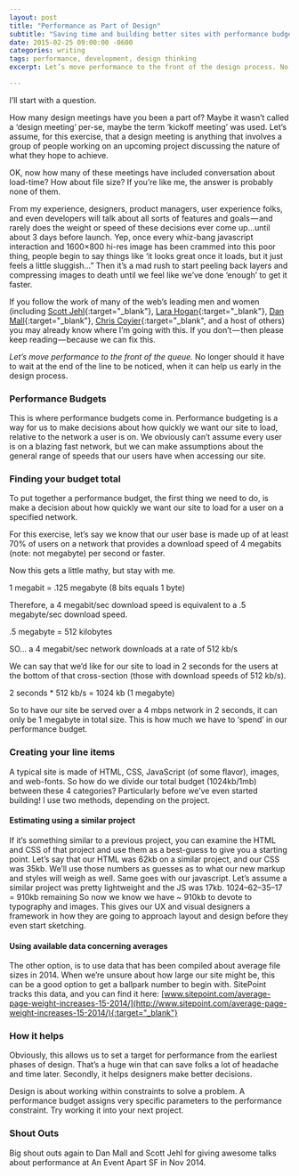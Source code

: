 ```yaml
---
layout: post
title: "Performance as Part of Design"
subtitle: "Saving time and building better sites with performance budgets"
date: 2015-02-25 09:00:00 -0600
categories: writing
tags: performance, development, design thinking
excerpt: Let’s move performance to the front of the design process. No longer should it have to wait at the end of the line to be noticed, when it can help us early in the design process.

---
```

I’ll start with a question.

How many design meetings have you been a part of? Maybe it wasn’t called a ‘design meeting’ per-se, maybe the term ‘kickoff meeting’ was used. Let’s assume, for this exercise, that a design meeting is anything that involves a group of people working on an upcoming project discussing the nature of what they hope to achieve.

OK, now how many of these meetings have included conversation about load-time? How about file size? If you’re like me, the answer is probably none of them.

From my experience, designers, product managers, user experience folks, and even developers will talk about all sorts of features and goals — and rarely does the weight or speed of these decisions ever come up…until about 3 days before launch. Yep, once every whiz-bang javascript interaction and 1600×800 hi-res image has been crammed into this poor thing, people begin to say things like ‘it looks great once it loads, but it just feels a little sluggish…” Then it’s a mad rush to start peeling back layers and compressing images to death until we feel like we’ve done ‘enough’ to get it faster.

If you follow the work of many of the web’s leading men and women (including [Scott Jehl](http://www.twitter.com/scottjehl){:target="_blank"}, [Lara Hogan](https://twitter.com/lara_hogan){:target="_blank"}, [Dan Mall](http://www.twitter.com/danielmall){:target="_blank"}, [Chris Coyier](http://www.twitter.com/chriscoyier){:target="_blank", and a host of others) you may already know where I’m going with this. If you don’t — then please keep reading — because we can fix this.

*Let’s move performance to the front of the queue.* No longer should it have to wait at the end of the line to be noticed, when it can help us early in the design process.

### Performance Budgets

This is where performance budgets come in. Performance budgeting is a way for us to make decisions about how quickly we want our site to load, relative to the network a user is on. We obviously can’t assume every user is on a blazing fast network, but we can make assumptions about the general range of speeds that our users have when accessing our site.

### Finding your budget total

To put together a performance budget, the first thing we need to do, is make a decision about how quickly we want our site to load for a user on a specified network.

For this exercise, let’s say we know that our user base is made up of at least 70% of users on a network that provides a download speed of 4 megabits (note: not megabyte) per second or faster.

Now this gets a little mathy, but stay with me.

1 megabit = .125 megabyte (8 bits equals 1 byte)

Therefore, a 4 megabit/sec download speed is equivalent to a .5 megabyte/sec download speed.

.5 megabyte = 512 kilobytes

SO… a 4 megabit/sec network downloads at a rate of 512 kb/s

We can say that we’d like for our site to load in 2 seconds for the users at the bottom of that cross-section (those with download speeds of 512 kb/s).

2 seconds * 512 kb/s = 1024 kb (1 megabyte)

So to have our site be served over a 4 mbps network in 2 seconds, it can only be 1 megabyte in total size. This is how much we have to ‘spend’ in our performance budget.

### Creating your line items

A typical site is made of HTML, CSS, JavaScript (of some flavor), images, and web-fonts. So how do we divide our total budget (1024kb/1mb) between these 4 categories? Particularly before we’ve even started building! I use two methods, depending on the project.

#### Estimating using a similar project

If it’s something similar to a previous project, you can examine the HTML and CSS of that project and use them as a best-guess to give you a starting point. Let’s say that our HTML was 62kb on a similar project, and our CSS was 35kb. We’ll use those numbers as guesses as to what our new markup and styles will weigh as well. Same goes with our javascript. Let’s assume a similar project was pretty lightweight and the JS was 17kb. 1024–62–35–17 = 910kb remaining
So now we know we have ~ 910kb to devote to typography and images. This gives our UX and visual designers a framework in how they are going to approach layout and design before they even start sketching.

#### Using available data concerning averages

The other option, is to use data that has been compiled about average file sizes in 2014. When we’re unsure about how large our site might be, this can be a good option to get a ballpark number to begin with. SitePoint tracks this data, and you can find it here: [www.sitepoint.com/average-page-weight-increases-15-2014/](http://www.sitepoint.com/average-page-weight-increases-15-2014/){:target="_blank"}

<!--### Calculator Tool

In writing this blog post, I thought, “Man, it would be great if someone had put together a little calculator to help people get started with this.” No one had, so I’ve started one myself. It’s pretty rough around the edges right now, but give it a spin and let me know what you think. You can find it here: [www.joshmobley.net/tools/performance-calculator](www.joshmobley.net/tools/performance-calculator){:target="_blank"}-->

### How it helps

Obviously, this allows us to set a target for performance from the earliest phases of design. That’s a huge win that can save folks a lot of headache and time later. Secondly, it helps designers make better decisions.

Design is about working within constraints to solve a problem. A performance budget assigns very specific parameters to the performance constraint. Try working it into your next project.

### Shout Outs

Big shout outs again to Dan Mall and Scott Jehl for giving awesome talks about performance at An Event Apart SF in Nov 2014.


